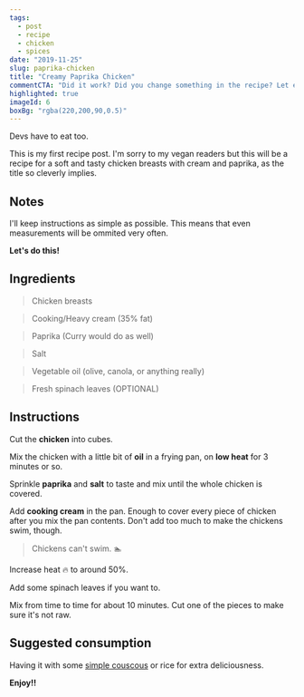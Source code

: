 ```yaml
---
tags:
  - post
  - recipe
  - chicken
  - spices
date: "2019-11-25"
slug: paprika-chicken
title: "Creamy Paprika Chicken"
commentCTA: "Did it work? Did you change something in the recipe? Let everyone know on the section below:"
highlighted: true
imageId: 6
boxBg: "rgba(220,200,90,0.5)"
---
```


Devs have to eat too.

This is my first recipe post. I'm sorry to my vegan readers but this will be a recipe for a soft and tasty chicken breasts with cream and paprika, as the title so cleverly implies.

## Notes

I'll keep instructions as simple as possible. This means that even measurements will be ommited very often.

**Let's do this!**

## Ingredients

> Chicken breasts

> Cooking/Heavy cream (35% fat)

> Paprika (Curry would do as well)

> Salt

> Vegetable oil (olive, canola, or anything really)

> Fresh spinach leaves (OPTIONAL)

<ins class="adsbygoogle"
     style="display:block"
     data-ad-client="ca-pub-8408997319480333"
     data-ad-slot="7687766604"
     data-ad-format="auto"
     data-full-width-responsive="true"></ins>

## Instructions

Cut the **chicken** into cubes.

Mix the chicken with a little bit of **oil** in a frying pan, on **low heat** for 3 minutes or so.

Sprinkle **paprika** and **salt** to taste and mix until the whole chicken is covered.

Add **cooking cream** in the pan. Enough to cover every piece of chicken after you mix the pan contents. Don't add too much to make the chickens swim, though.

> Chickens can't swim. 🏊

Increase heat 🔥 to around 50%.

Add some spinach leaves if you want to.

Mix from time to time for about 10 minutes. Cut one of the pieces to make sure it's not raw.

## Suggested consumption

Having it with some [simple couscous](/blog/posts/simple-couscous) or rice for extra deliciousness.

**Enjoy!!**
